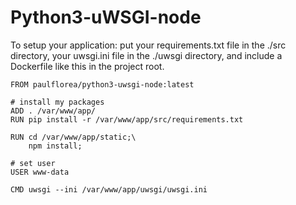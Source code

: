 # Python3-uWSGI-node

To setup your application: put your requirements.txt file in the ./src directory, your uwsgi.ini file in the ./uwsgi directory, and include a Dockerfile like this in the project root.


```
FROM paulflorea/python3-uwsgi-node:latest

# install my packages
ADD . /var/www/app/
RUN pip install -r /var/www/app/src/requirements.txt

RUN cd /var/www/app/static;\
    npm install;

# set user
USER www-data

CMD uwsgi --ini /var/www/app/uwsgi/uwsgi.ini
```
